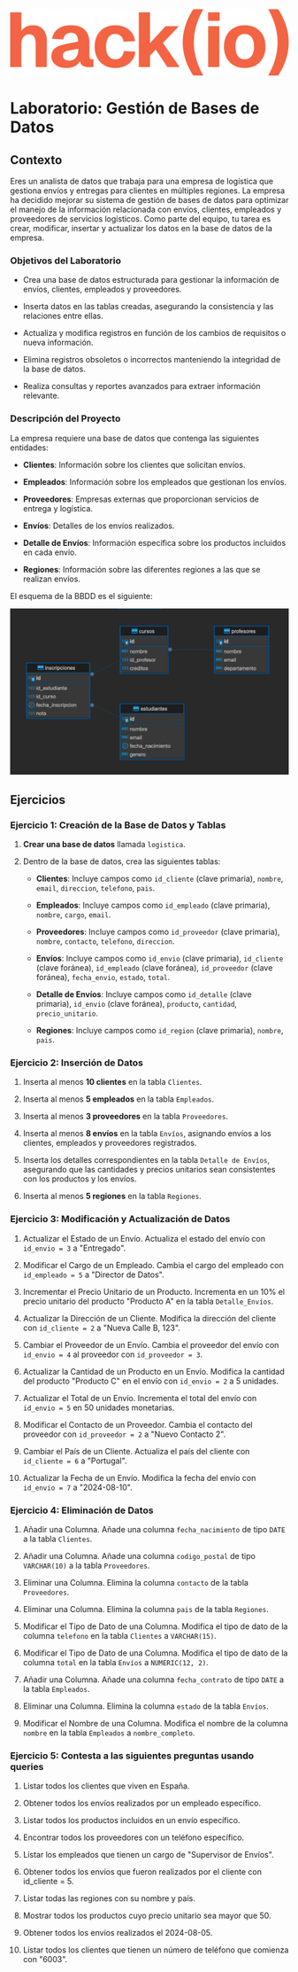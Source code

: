 

<div style="text-align: center;">
  <img src="https://github.com/Hack-io-Data/Imagenes/blob/main/01-LogosHackio/logo_naranja@4x.png?raw=true" alt="esquema" />
</div>


# Laboratorio: Gestión de Bases de Datos 

## Contexto

Eres un analista de datos que trabaja para una empresa de logística que gestiona envíos y entregas para clientes en múltiples regiones. La empresa ha decidido mejorar su sistema de gestión de bases de datos para optimizar el manejo de la información relacionada con envíos, clientes, empleados y proveedores de servicios logísticos. Como parte del equipo, tu tarea es crear, modificar, insertar y actualizar los datos en la base de datos de la empresa.

### Objetivos del Laboratorio

- Crea una base de datos estructurada para gestionar la información de envíos, clientes, empleados y proveedores.

- Inserta datos en las tablas creadas, asegurando la consistencia y las relaciones entre ellas.

- Actualiza y modifica registros en función de los cambios de requisitos o nueva información.

- Elimina registros obsoletos o incorrectos manteniendo la integridad de la base de datos.

- Realiza consultas y reportes avanzados para extraer información relevante.

### Descripción del Proyecto

La empresa requiere una base de datos que contenga las siguientes entidades:

- **Clientes**: Información sobre los clientes que solicitan envíos.

- **Empleados**: Información sobre los empleados que gestionan los envíos.

- **Proveedores**: Empresas externas que proporcionan servicios de entrega y logística.

- **Envíos**: Detalles de los envíos realizados.

- **Detalle de Envíos**: Información específica sobre los productos incluidos en cada envío.

- **Regiones**: Información sobre las diferentes regiones a las que se realizan envíos.

El esquema de la BBDD es el siguiente:

![esquema](https://github.com/Hack-io-Data/Imagenes/blob/main/02-Imagenes/SQL/Esquema-lab-logistica.png?raw=true)


## Ejercicios

### Ejercicio 1: Creación de la Base de Datos y Tablas

1. **Crear una base de datos** llamada `logistica`.

2. Dentro de la base de datos, crea las siguientes tablas:

   - **Clientes**: Incluye campos como `id_cliente` (clave primaria), `nombre`, `email`, `direccion`, `telefono`, `pais`.

   - **Empleados**: Incluye campos como `id_empleado` (clave primaria), `nombre`, `cargo`, `email`.

   - **Proveedores**: Incluye campos como `id_proveedor` (clave primaria), `nombre`, `contacto`, `telefono`, `direccion`.

   - **Envíos**: Incluye campos como `id_envio` (clave primaria), `id_cliente` (clave foránea), `id_empleado` (clave foránea), `id_proveedor` (clave foránea), `fecha_envio`, `estado`, `total`.

   - **Detalle de Envíos**: Incluye campos como `id_detalle` (clave primaria), `id_envio` (clave foránea), `producto`, `cantidad`, `precio_unitario`.

   - **Regiones**: Incluye campos como `id_region` (clave primaria), `nombre`, `pais`.

### Ejercicio 2: Inserción de Datos

1. Inserta al menos **10 clientes** en la tabla `Clientes`.

2. Inserta al menos **5 empleados** en la tabla `Empleados`.

3. Inserta al menos **3 proveedores** en la tabla `Proveedores`.

4. Inserta al menos **8 envíos** en la tabla `Envíos`, asignando envíos a los clientes, empleados y proveedores registrados.

5. Inserta los detalles correspondientes en la tabla `Detalle de Envíos`, asegurando que las cantidades y precios unitarios sean consistentes con los productos y los envíos.

6. Inserta al menos **5 regiones** en la tabla `Regiones`.

### Ejercicio 3: Modificación y Actualización de Datos

1. Actualizar el Estado de un Envío. Actualiza el estado del envío con `id_envio = 3` a "Entregado".

2. Modificar el Cargo de un Empleado. Cambia el cargo del empleado con `id_empleado = 5` a "Director de Datos".

3. Incrementar el Precio Unitario de un Producto. Incrementa en un 10% el precio unitario del producto "Producto A" en la tabla `Detalle_Envíos`.

4. Actualizar la Dirección de un Cliente. Modifica la dirección del cliente con `id_cliente = 2` a "Nueva Calle B, 123".

5. Cambiar el Proveedor de un Envío. Cambia el proveedor del envío con `id_envio = 4` al proveedor con `id_proveedor = 3`.

6. Actualizar la Cantidad de un Producto en un Envío. Modifica la cantidad del producto "Producto C" en el envío con `id_envio = 2` a 5 unidades.

7. Actualizar el Total de un Envío. Incrementa el total del envío con `id_envio = 5` en 50 unidades monetarias.

8. Modificar el Contacto de un Proveedor. Cambia el contacto del proveedor con `id_proveedor = 2` a "Nuevo Contacto 2".

9. Cambiar el País de un Cliente. Actualiza el país del cliente con `id_cliente = 6` a "Portugal".

10. Actualizar la Fecha de un Envío. Modifica la fecha del envío con `id_envio = 7` a "2024-08-10".


### Ejercicio 4: Eliminación de Datos

1. Añadir una Columna. Añade una columna `fecha_nacimiento` de tipo `DATE` a la tabla `Clientes`.

2. Añadir una Columna. Añade una columna `codigo_postal` de tipo `VARCHAR(10)` a la tabla `Proveedores`.

3. Eliminar una Columna. Elimina la columna `contacto` de la tabla `Proveedores`.

4. Eliminar una Columna. Elimina la columna `pais` de la tabla `Regiones`.

5. Modificar el Tipo de Dato de una Columna. Modifica el tipo de dato de la columna `telefono` en la tabla `Clientes` a `VARCHAR(15)`.

6. Modificar el Tipo de Dato de una Columna. Modifica el tipo de dato de la columna `total` en la tabla `Envíos` a `NUMERIC(12, 2)`.

7. Añadir una Columna. Añade una columna `fecha_contrato` de tipo `DATE` a la tabla `Empleados`.

8. Eliminar una Columna. Elimina la columna `estado` de la tabla `Envíos`.

9. Modificar el Nombre de una Columna. Modifica el nombre de la columna `nombre` en la tabla `Empleados` a `nombre_completo`.



### Ejercicio 5: Contesta a las siguientes preguntas usando queries


1. Listar todos los clientes que viven en España.

2. Obtener todos los envíos realizados por un empleado específico.

3. Listar todos los productos incluidos en un envío específico.

4. Encontrar todos los proveedores con un teléfono específico.

5. Listar los empleados que tienen un cargo de "Supervisor de Envíos".

6. Obtener todos los envíos que fueron realizados por el cliente con id_cliente = 5.

7. Listar todas las regiones con su nombre y país.

8. Mostrar todos los productos cuyo precio unitario sea mayor que 50.

9. Obtener todos los envíos realizados el 2024-08-05.

10. Listar todos los clientes que tienen un número de teléfono que comienza con "6003".
